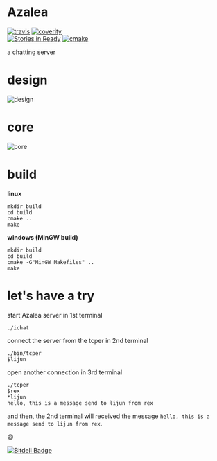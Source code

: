 # Azalea #

[![travis](https://api.travis-ci.org/duguying/Azalea.png)](https://travis-ci.org/duguying/Azalea)
[![coverity](https://scan.coverity.com/projects/1501/badge.svg)](https://scan.coverity.com/projects/1501)<br/>
[![Stories in Ready](https://badge.waffle.io/duguying/azalea.png?label=ready)](https://waffle.io/duguying/azalea)
[![cmake](http://www.cmake.org/cmake/img/CMake-logo-triangle-download.jpg)](http://www.cmake.org/)


a chatting server

# design #

![design](https://rawgithub.com/duguying/Azalea/master/docs/design.svg)

# core #
![core](https://rawgithub.com/duguying/Azalea/master/docs/core.svg)

# build #

**linux**

```shell
mkdir build
cd build
cmake ..
make
```

**windows (MinGW build)**

```shell
mkdir build
cd build
cmake -G"MinGW Makefiles" ..
make
```

# let's have a try #

start Azalea server in 1st terminal
>
```shell
./ichat
```

connect the server from the tcper in 2nd terminal
>
```shell
./bin/tcper
$lijun
```

open another connection in 3rd terminal
>
```shell
./tcper
$rex
*lijun
hello, this is a message send to lijun from rex
```

and then, the 2nd terminal will received the message `hello, this is a message send to lijun from rex`.

:smile:






[![Bitdeli Badge](https://d2weczhvl823v0.cloudfront.net/duguying/azalea/trend.png)](https://bitdeli.com/free "Bitdeli Badge")